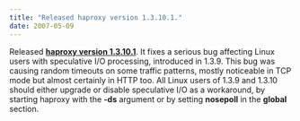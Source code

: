 ```yaml
---
title: "Released haproxy version 1.3.10.1."
date: 2007-05-09
---
```


Released **[haproxy version 1.3.10.1](download/1.3/src/)**. It fixes a serious bug affecting Linux users with speculative I/O processing, introduced in 1.3.9. This bug was causing random timeouts on some traffic patterns, mostly noticeable in TCP mode but almost certainly in HTTP too. All Linux users of 1.3.9 and 1.3.10 should either upgrade or disable speculative I/O as a workaround, by starting haproxy with the **\-ds** argument or by setting **nosepoll** in the **global** section.
